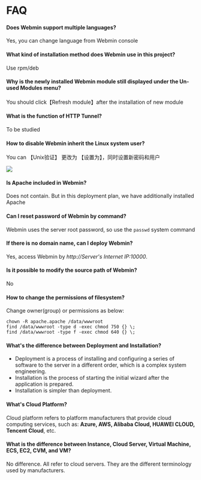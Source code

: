 # FAQ

#### Does Webmin support multiple languages?

Yes, you can change language from Webmin console

#### What kind of installation method does Webmin use in this project?

Use rpm/deb

#### Why is the newly installed Webmin module still displayed under the Un-used Modules menu?

You should click【Refresh module】after the installation of new module

#### What is the function of HTTP Tunnel?

To be studied

#### How to disable Webmin inherit the Linux system user?

You can 【Unix验证】 更改为 【设置为】，同时设置新密码和用户

![](https://libs.websoft9.com/Websoft9/DocsPicture/en/webmin/webmin-usermode-websoft9.png)

#### Is Apache included in Webmin?

Does not contain. But in this deployment plan, we have additionally installed Apache

#### Can I reset password of Webmin by command? 

Webmin uses the server root password, so use the `passwd` system command

#### If there is no domain name, can I deploy Webmin?

Yes, access Webmin by *http://Server's Internet IP:10000*.

#### Is it possible to modify the source path of Webmin?

No

#### How to change the permissions of filesystem?

Change owner(group) or permissions as below:

```shell
chown -R apache.apache /data/wwwroot
find /data/wwwroot -type d -exec chmod 750 {} \;
find /data/wwwroot -type f -exec chmod 640 {} \;
```

#### What's the difference between Deployment and Installation?

- Deployment is a process of installing and configuring a series of software to the server in a different order, which is a complex system engineering.  
- Installation is the process of starting the initial wizard after the application is prepared.  
- Installation is simpler than deployment. 

#### What's Cloud Platform?

Cloud platform refers to platform manufacturers that provide cloud computing services, such as: **Azure, AWS, Alibaba Cloud, HUAWEI CLOUD, Tencent Cloud**, etc.

#### What is the difference between Instance, Cloud Server, Virtual Machine, ECS, EC2, CVM, and VM?

No difference. All refer to cloud servers. They are the different terminology used by manufacturers.
